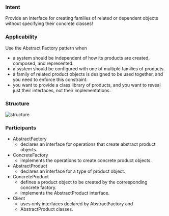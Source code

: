 ### Intent

Provide an interface for creating families of related or dependent objects without specifying their concrete classes!

### Applicability

Use the Abstract Factory pattern when

- a system should be independent of how its products are created, composed, and represented. 
- a system should be configured with one of multiple families of products.  
- a family of related product objects is designed to be used together, and you need to enforce this constraint.  
- you want to provide a class library of products, and you want to reveal just their interfaces, not their implementations.  

### Structure

![structure](http://www.c-jump.com/CIS75/Week11/const_images/abstract_factory_structure.png)

### Participants

- AbstractFactory
  * declares an interface for operations that create abstract product objects. 
- ConcreteFactory
  * implements the operations to create concrete product objects. 
- AbstractProduct
  * declares an interface for a type of product object. 
- ConcreteProduct
  * defines a product object to be created by the corresponding concrete factory. 
  * implements the AbstractProduct interface. 
- Client
  * uses only interfaces declared by AbstractFactory and 
  * AbstractProduct classes. 